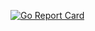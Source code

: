 [![Go Report Card](https://goreportcard.com/badge/github.com/adrianbrad/chat-v2)](https://goreportcard.com/report/github.com/golang-standards/project-layout)
